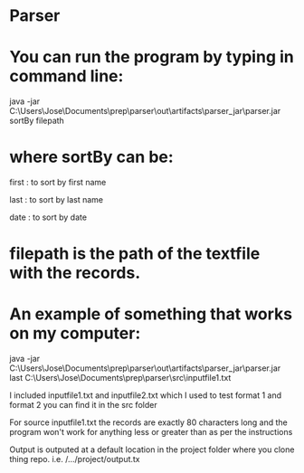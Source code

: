 # Parser

# You can run the program by typing in command line:

java -jar C:\Users\Jose\Documents\prep\parser\out\artifacts\parser_jar\parser.jar sortBy filepath

# where sortBy can be:
first : to sort by first name

last : to sort by last name

date : to sort by date

# filepath is the path of the textfile with the records.

# An example of something that works on my computer:

java -jar C:\Users\Jose\Documents\prep\parser\out\artifacts\parser_jar\parser.jar last C:\\Users\\Jose\\Documents\\prep\\parser\\src\\inputfile1.txt

I included inputfile1.txt and inputfile2.txt which I used to test format 1 and format 2 
you can find it in the src folder

For source inputfile1.txt the records are exactly 80 characters long and the program won't work for anything less or greater than as per the instructions

Output is outputed at a default location in the project folder where you clone thing repo. i.e. /.../project/output.tx
